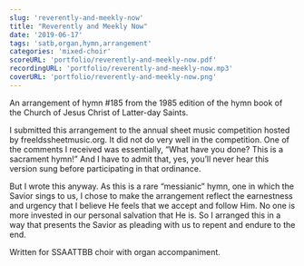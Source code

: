 ```yaml
---
slug: 'reverently-and-meekly-now'
title: "Reverently and Meekly Now"
date: '2019-06-17'
tags: 'satb,organ,hymn,arrangement'
categories: 'mixed-choir'
scoreURL: 'portfolio/reverently-and-meekly-now.pdf'
recordingURL: 'portfolio/reverently-and-meekly-now.mp3'
coverURL: 'portfolio/reverently-and-meekly-now.png'
---
```

An arrangement of hymn #185 from the 1985 edition of the hymn book of the Church of Jesus Christ of Latter-day Saints.

I submitted this arrangement to the annual sheet music competition hosted by freeldssheetmusic.org. It did not do very well in the competition. One of the comments I received was essentially, “What have you done? This is a sacrament hymn!” And I have to admit that, yes, you’ll never hear this version sung before participating in that ordinance.

But I wrote this anyway. As this is a rare “messianic” hymn, one in which the Savior sings to us, I chose to make the arrangement reflect the earnestness and urgency that I believe He feels that we accept and follow Him. No one is more invested in our personal salvation that He is. So I arranged this in a way that presents the Savior as pleading with us to repent and endure to the end.

Written for SSAATTBB choir with organ accompaniment.